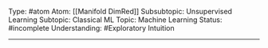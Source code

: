 Type: #atom 
Atom: [[Manifold DimRed]]
Subsubtopic: Unsupervised Learning
Subtopic: Classical ML
Topic: Machine Learning
Status: #incomplete 
Understanding: #Exploratory Intuition

----
